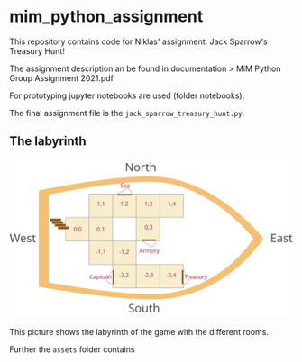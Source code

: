 # mim_python_assignment


This repository contains code for Niklas' assignment: Jack Sparrow's Treasury Hunt!

The assignment description an be found in documentation > MiM Python Group Assignment 2021.pdf

For prototyping jupyter notebooks are used (folder notebooks).

The final assignment file is the ```jack_sparrow_treasury_hunt.py```.

## The labyrinth

![drawing](./assets/game_labyrinth.svg "Game Labyrinth")

This picture shows the labyrinth of the game with the different rooms.

Further the ```assets``` folder contains


